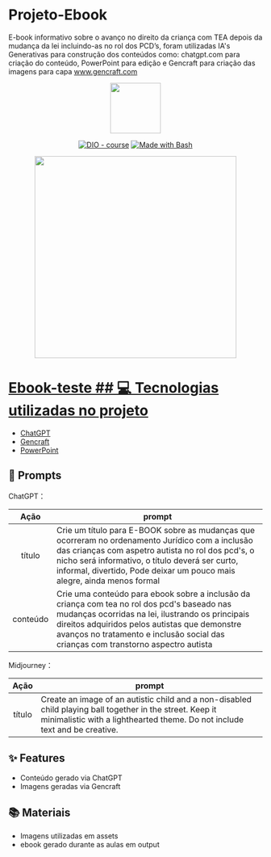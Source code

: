 # Projeto-Ebook
E-book informativo sobre o avanço no direito da criança com TEA depois da mudança da lei incluindo-as no rol dos PCD’s, foram utilizadas IA's Generativas para construção dos conteúdos como: chatgpt.com para criação do conteúdo, PowerPoint para edição e Gencraft para criação das imagens para capa www.gencraft.com 

<p align="center">
    <img width="100" src=".github/assets/banner.png">
</p>


<p align="center">
<a href="https://dio.me/"><img src="https://img.shields.io/badge/DIO-Course-28DA77?logo=youtube" alt="DIO - course"></a>
<a href="https://www.gnu.org/software/bash/" title="Go to Bash homepage"><img src="https://img.shields.io/badge/Prompt-Project-blue?logo=gnu-bash&amp;logoColor=white"alt="Made with Bash"></a></p>
<a href="file:///C:/Users/User/Pictures/ebook/Apresentação1.pdf"

-------


<p align="center">
<img 
    src="./assets/cover.png"
    width="400"  
/>
</p>




# Ebook-teste ## 💻 Tecnologias utilizadas no projeto

- [ChatGPT](https://chat.openai.com/) 
- [Gencraft](https://www.gencraft.com/)
- [PowerPoint](https://www.microsoft.com/en/microsoft-365/powerpoint)


## 🧠 Prompts


ChatGPT：

|   Ação   | prompt                                                                                                                                                                                                                                                                         |
| :------: | ------------------------------------------------------------------------------------------------------------------------------------------------------------------------------------------------------------------------------------------------------------------------------ |
|  título  | Crie um título para E-BOOK sobre as mudanças que ocorreram no ordenamento Jurídico com a inclusão das crianças com aspetro autista no rol dos pcd's, o nicho será informativo, o título deverá ser curto, informal, divertido, Pode deixar um pouco mais alegre, ainda menos formal                                                        |
| conteúdo | Crie uma conteúdo para ebook sobre a inclusão da criança com tea no rol dos pcd's baseado nas mudanças ocorridas na lei, ilustrando os principais direitos adquiridos pelos autistas que demonstre avanços no tratamento e inclusão social das crianças com transtorno aspectro autista |


Midjourney：

|  Ação  | prompt                                                                                 |
| :----: | -------------------------------------------------------------------------------------- |
| título | Create an image of an autistic child and a non-disabled child playing ball together in the street. Keep it minimalistic with a lighthearted theme. Do not include text and be creative. |


## ✨ Features

- Conteúdo gerado via ChatGPT
- Imagens geradas via Gencraft


## 📚 Materiais

- Imagens utilizadas em assets
- ebook gerado durante as aulas em output
